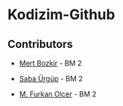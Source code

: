 # Kodizim-Github

## Contributors
 * [Mert Bozkir](https://github.com/mertbozkir) - BM 2

 * [Saba Ürgüp](https://github.com/SabaUrgup) - BM 2
 * [M. Furkan Olcer](https://github.com/mfurkanolcer) - BM 2

